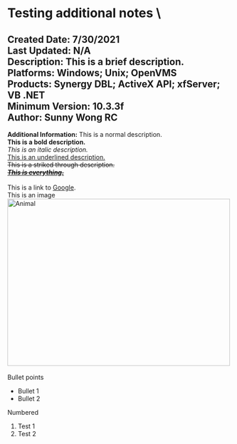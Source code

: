 # Testing additional notes \
**Created Date:** 7/30/2021 \
**Last Updated:** N/A \
**Description:** This is a brief description.\
**Platforms:** Windows; Unix; OpenVMS \
**Products:** Synergy DBL; ActiveX API; xfServer; VB .NET \
**Minimum Version:** 10.3.3f \
**Author:** Sunny Wong RC
---
**Additional Information:** This is a normal description.<br />
<b>This is a bold description.</b><br />
<i>This is an italic description.</i><br />
<u>This is an underlined description.</u><br />
<strike>This is a striked through description.<br />
<u><i><b>This is everything.</b></i></u></strike><br />
<br />
This is a link to&nbsp;<a href="https://google.com">Google</a>.<br />
This is an image<br />
<img alt="Animal" src="/servlet/rtaImage?refid=0EM1h0000005BKZ" style="height:375px; width:500px" /><br />
<br />
Bullet points
<ul>
	<li>Bullet 1</li>
	<li>Bullet 2</li>
</ul>
Numbered&nbsp;

<ol>
	<li>Test 1</li>
	<li>Test 2</li>
</ol>
